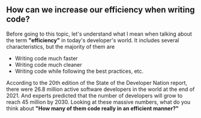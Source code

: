 ## How can we increase our efficiency when writing code?
Before going to this topic, let's understand what I mean when talking about the term **"efficiency"** in today's developer's world. It includes several characteristics, but the majority of them are
* Writing code much faster
* Writing code much cleaner
* Writing code while following the best practices, etc.

According to the 20th edition of the State of the Developer Nation report, there were 26.8 million active software developers in the world at the end of 2021. And experts predicted that the number of developers will grow to reach 45 million by 2030. 
Looking at these massive numbers, what do you think about **"How many of them code really in an efficient manner?"**
